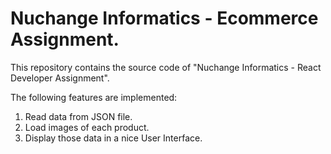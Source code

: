 # Nuchange Informatics - Ecommerce Assignment.

This repository contains the source code of "Nuchange Informatics - React Developer Assignment".

The following features are implemented:
1) Read data from JSON file.
2) Load images of each product.
3) Display those data in a nice User Interface.
